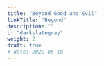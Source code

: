 ```yaml
---
title: "Beyond Good and Evil"
linkTitle: "Beyond"
description: ""
c: "darkslategray"
weight: 2
draft: true
# date: 2022-05-18
---
```



<!-- donald lim janell barretto -->